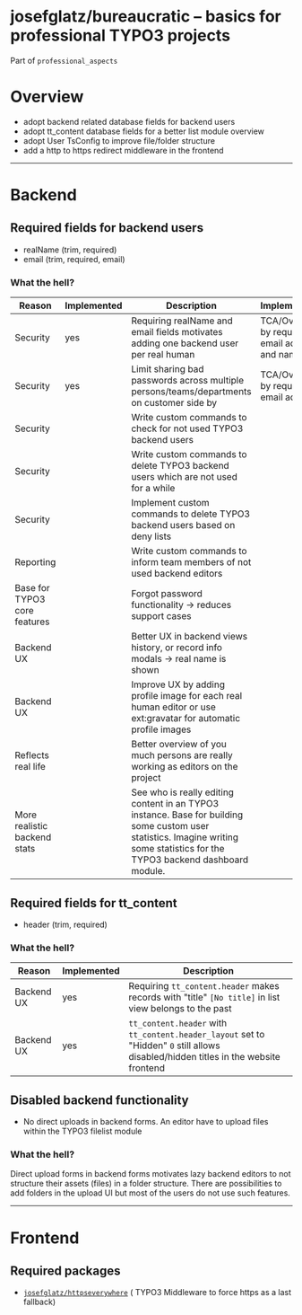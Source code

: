 # josefglatz/bureaucratic – basics for professional TYPO3 projects

Part of `professional_aspects`

# Overview

- adopt backend related database fields for backend users
- adopt tt_content database fields for a better list module overview
- adopt User TsConfig to improve file/folder structure
- add a http to https redirect middleware in the frontend

---

# Backend

## Required fields for backend users

* realName (trim, required)
* email (trim, required, email)

### What the hell?

| Reason                       | Implemented | Description                                                                                                                                                                    | Implementation                                     |
|------------------------------|-------------|--------------------------------------------------------------------------------------------------------------------------------------------------------------------------------|----------------------------------------------------|
| Security                     | yes         | Requiring realName and email fields motivates adding one backend user per real human                                                                                           | TCA/Overrides, by requiring email address and name |
| Security                     | yes         | Limit sharing bad passwords across multiple persons/teams/departments on customer side by                                                                                      | TCA/Overrides, by requiring email address          |
| Security                     |             | Write custom commands to check for not used TYPO3 backend users                                                                                                                |                                                    |
| Security                     |             | Write custom commands to delete TYPO3 backend users which are not used for a while                                                                                             |                                                    |
| Security                     |             | Implement custom commands to delete TYPO3 backend users based on deny lists                                                                                                    |                                                    |
| Reporting                    |             | Write custom commands to inform team members of not used backend editors                                                                                                       |                                                    |
| Base for TYPO3 core features |             | Forgot password functionality → reduces support cases                                                                                                                          |                                                    |
| Backend UX                   |             | Better UX in backend views history, or record info modals → real name is shown                                                                                                 |                                                    |
| Backend UX                   |             | Improve UX by adding profile image for each real human editor or use ext:gravatar for automatic profile images                                                                 |                                                    |
| Reflects real life           |             | Better overview of you much persons are really working as editors on the project                                                                                               |                                                    |
| More realistic backend stats |             | See who is really editing content in an TYPO3 instance. Base for building some custom user statistics. Imagine writing some statistics for the TYPO3 backend dashboard module. |                                                    |

## Required fields for tt_content

* header (trim, required)

### What the hell?

| Reason     | Implemented | Description                                                                                                                         |
|------------|-------------|-------------------------------------------------------------------------------------------------------------------------------------|
| Backend UX | yes         | Requiring `tt_content.header` makes records with "title" `[No title]` in list view belongs to the past                              |
| Backend UX | yes         | `tt_content.header` with `tt_content.header_layout` set to "Hidden" `0` still allows disabled/hidden titles in the website frontend |

## Disabled backend functionality

* No direct uploads in backend forms. An editor have to upload files within the
  TYPO3 filelist module

### What the hell?

Direct upload forms in backend forms motivates lazy backend editors to not
structure their assets (files) in a folder structure. There are possibilities to
add folders in the upload UI but most of the users do not use such features.

---

# Frontend

## Required packages

* [`josefglatz/httpseverywhere`](https://github.com/josefglatz/httpseverywhere) (
  TYPO3 Middleware to force https as a
  last fallback)
